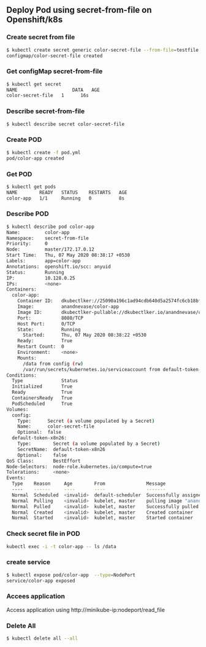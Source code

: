 ## Deploy Pod using secret-from-file on Openshift/k8s

### Create  secret from file
```bash
$ kubectl create secret generic color-secret-file --from-file=testfile.txt 
configmap/color-secret-file created
```

### Get configMap secret-from-file 
```bash
$ kubectl get secret 
NAME                    DATA   AGE
color-secret-file   1      16s
```

### Describe secret-from-file
```bash
$ kubectl describe secret color-secret-file 

```

### Create POD
```bash
$ kubectl create -f pod.yml 
pod/color-app created
```

### Get POD
```bash
$ kubectl get pods 
NAME        READY   STATUS    RESTARTS   AGE
color-app   1/1     Running   0          8s
```

### Describe POD
```bash
$ kubectl describe pod color-app 
Name:         color-app
Namespace:    secret-from-file
Priority:     0
Node:         master/172.17.0.12
Start Time:   Thu, 07 May 2020 08:38:17 +0530
Labels:       app=color-app
Annotations:  openshift.io/scc: anyuid
Status:       Running
IP:           10.128.0.25
IPs:          <none>
Containers:
  color-app:
    Container ID:   dkubectlker://25090a196c1ad94cdb640d5a2574fc6cb18bf7048f2e471fafb0517074ad6f7c
    Image:          anandnevase/color-app
    Image ID:       dkubectlker-pullable://dkubectlker.io/anandnevase/color-app@sha256:2e47fba350492f8d3c2417190cfcb4f9cac4b0e1733eafdd98d67a9ae52fe3cb
    Port:           8080/TCP
    Host Port:      0/TCP
    State:          Running
      Started:      Thu, 07 May 2020 08:38:22 +0530
    Ready:          True
    Restart Count:  0
    Environment:    <none>
    Mounts:
      /data from config (rw)
      /var/run/secrets/kubernetes.io/serviceaccount from default-token-x8n26 (ro)
Conditions:
  Type              Status
  Initialized       True
  Ready             True
  ContainersReady   True
  PodScheduled      True
Volumes:
  config:
    Type:      Secret (a volume populated by a Secret)
    Name:      color-secret-file
    Optional:  false
  default-token-x8n26:
    Type:        Secret (a volume populated by a Secret)
    SecretName:  default-token-x8n26
    Optional:    false
QoS Class:       BestEffort
Node-Selectors:  node-role.kubernetes.io/compute=true
Tolerations:     <none>
Events:
  Type    Reason     Age        From               Message
  ----    ------     ----       ----               -------
  Normal  Scheduled  <invalid>  default-scheduler  Successfully assigned secret-from-file/color-app to master
  Normal  Pulling    <invalid>  kubelet, master    pulling image "anandnevase/color-app"
  Normal  Pulled     <invalid>  kubelet, master    Successfully pulled image "anandnevase/color-app"
  Normal  Created    <invalid>  kubelet, master    Created container
  Normal  Started    <invalid>  kubelet, master    Started container
```
### Check secret file in POD
```bash
kubectl exec -i -t color-app -- ls /data 
```

### create service
```bash
$ kubectl expose pod/color-app  --type=NodePort
service/color-app exposed
```

###  Accees application
Access application using http://minikube-ip:nodeport/read_file

### Delete All
```bash
$ kubectl delete all --all
```